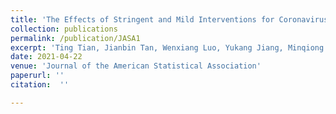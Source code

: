```yaml
---
title: 'The Effects of Stringent and Mild Interventions for Coronavirus Pandemic'
collection: publications
permalink: /publication/JASA1
excerpt: 'Ting Tian, Jianbin Tan, Wenxiang Luo, Yukang Jiang, Minqiong Chen, Songpan Yang, Canhong Wen, Wenliang Pan & Xueqin Wang (2021), The Effects of Stringent and Mild Interventions for Coronavirus Pandemic, $\textit{Journal of the American Statistical Association}$, 116:534, 481-491 (*$\mathbf{joint\ first\ authorship}$).'
date: 2021-04-22
venue: 'Journal of the American Statistical Association'
paperurl: ''
citation:  ''

---
```

